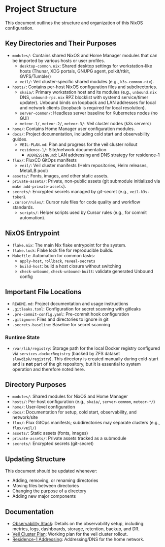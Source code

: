 # Project Structure

This document outlines the structure and organization of this NixOS
configuration.

## Key Directories and Their Purposes

- `modules/`: Contains shared NixOS and Home Manager modules that can be
  imported by various hosts or user profiles.
  - `desktop-common.nix`: Shared desktop settings for workstation-like hosts
    (Thunar, XDG portals, GNUPG agent, polkit/rtkit, GVFS/Tumbler)
  - `veil/`: Veil cluster-specific shared modules (e.g., `k3s-common.nix`).
- `hosts/`: Contains per-host NixOS configuration files and subdirectories.
  - `skaia/`: Primary workstation host and its modules (e.g., `unbound.nix` DNS,
    `unbound-rpz.nix` RPZ blocklist with systemd service/timer updater). Unbound
    binds on loopback and LAN addresses for local and network clients (loopback
    is required for local resolution).
  - `server-common/`: Headless server baseline for Kubernetes nodes (no GUI)
  - `meteor-1/`, `meteor-2/`, `meteor-3/`: Veil cluster nodes (k3s servers)
- `home/`: Contains Home Manager user configuration modules.
- `docs/`: Project documentation, including cold start and observability
  guides.
  - `VEIL-PLAN.md`: Plan and progress for the veil cluster rollout
  - `residence-1/`: Site/network documentation
    - `ADDRESSING.md`: LAN addressing and DNS strategy for residence-1
- `flux/`: FluxCD GitOps manifests
  - `veil/`: Veil cluster manifests (Helm repositories, Helm releases,
    MetalLB pool)
- `assets/`: Fonts, images, and other static assets.
- `private-assets/`: Private, non-public assets (git submodule initialized via
  `make add-private-assets`).
- `secrets/`: Encrypted secrets managed by git-secret (e.g., `veil-k3s-token`).
- `.cursor/rules/`: Cursor rule files for code quality and workflow standards.
  - `scripts/`: Helper scripts used by Cursor rules (e.g., for commit automation).

## NixOS Entrypoint

- `flake.nix`: The main Nix flake entrypoint for the system.
- `flake.lock`: Flake lock file for reproducible builds.
- `Makefile`: Automation for common tasks:
  - `apply-host`, `rollback`, `reveal-secrets`
  - `build-host`: build a host closure without switching
  - `check-unbound`, `check-unbound-built`: validate generated Unbound config

## Important File Locations

- `README.md`: Project documentation and usage instructions
- `.gitleaks.toml`: Configuration for secret scanning with gitleaks
- `.pre-commit-config.yaml`: Pre-commit hook configuration
- `.gitignore`: Files and directories to ignore in git
- `.secrets.baseline`: Baseline for secret scanning

### Runtime State

- `/var/lib/registry`: Storage path for the local Docker registry configured via
  `services.dockerRegistry` (backed by ZFS dataset `slowdisk/registry`).  This
  directory is created manually during cold-start and is **not** part of the
  git repository, but it is essential to system operation and therefore noted
  here.

## Directory Purposes

- `modules/`: Shared modules for NixOS and Home Manager
- `hosts/`: Per-host configuration (e.g., `skaia/`, `server-common`, `meteor-*/`)
- `home/`: User-level configuration
- `docs/`: Documentation for setup, cold start, observability, and network/site
- `flux/`: Flux GitOps manifests; subdirectories may separate clusters (e.g.,
  `flux/veil/`)
- `assets/`: Static assets (fonts, images)
- `private-assets/`: Private assets tracked as a submodule
- `secrets/`: Encrypted secrets (git-secret)

## Updating Structure

This document should be updated whenever:

- Adding, removing, or renaming directories
- Moving files between directories
- Changing the purpose of a directory
- Adding new major components

## Documentation

- [Observability Stack](docs/OBSERVABILITY.md): Details on the observability
  setup, including metrics, logs, dashboards, storage, retention, backup, and
  DR.
- [Veil Cluster Plan](docs/VEIL-PLAN.md): Working plan for the veil cluster
  rollout.
- [Residence-1 Addressing](docs/residence-1/ADDRESSING.md): Addressing/DNS for
  the home network.
